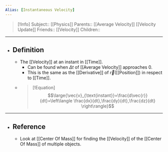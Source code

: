 ```yaml
---
Alias: [Instantaneous Velocity]
---
```

> [!Info]
> Subject:: [[Physics]]
> Parents:: [[Average Velocity]] [[Velocity Update]]
> Friends:: [[Velocity]]
> Children:: 
---
- ## Definition
	- The [[Velocity]] at an instant in [[Time]].
		- Can be found when $\Delta t$ of [[Average Velocity]] approaches 0.
		- This is the same as the [[Derivative]] of $\vec{r}$([[Position]]) in respect to [[Time]].
	- > [!Equation]
	  > $$\large{\vec{v}_{\text{instant}}=\frac{d\vec{r}}{dt}=\left\langle \frac{dx}{dt},\frac{dy}{dt},\frac{dz}{dt} \right\rangle}$$
---
- ## Reference
	- Look at [[Center Of Mass]] for finding the [[Velocity]] of the [[Center Of Mass]] of multiple objects.